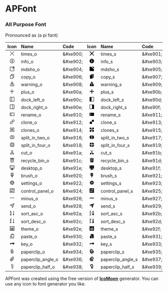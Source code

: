 ﻿# APFont

### All Purpose Font  
Pronounced as (ə pi fɑnt)  

| Icon | Name | Code | Icon | Name | Code |
| :---: | :--- | :--- | :---: | :--- | :--- |
| ![times_o](Icons/png/times_o.png) | times_o | \&#xe900; | ![times_s](Icons/png/times_s.png) | times_s | \&#xe901; |
| ![info_o](Icons/png/info_o.png) | info_o | \&#xe902; | ![info_s](Icons/png/info_s.png) | info_s | \&#xe903; |
| ![mdsho_0](Icons/png/mdsho_o.png) | mdsho_o | \&#xe904; | ![mdsho_s](Icons/png/mdsho_s.png) | mdsho_s | \&#xe905; |
| ![copy_0](Icons/png/copy_o.png) | copy_o | \&#xe906; | ![copy_s](Icons/png/copy_s.png) | copy_s | \&#xe907; |
| ![warning_0](Icons/png/warning_o.png) | warning_o | \&#xe908; | ![warning_s](Icons/png/warning_s.png) | warning_s | \&#xe909; |
| ![plus_0](Icons/png/plus_o.png) | plus_o | \&#xe90a; | ![plus_s](Icons/png/plus_s.png) | plus_s | \&#xe90b; |
| ![dock_left_o](Icons/png/dock_left_o.png) | dock_left_o | \&#xe90c; | ![dock_left_s](Icons/png/dock_left_s.png) | dock_left_s | \&#xe90d; |
| ![dock_right_o](Icons/png/dock_right_o.png) | dock_right_o | \&#xe90e; | ![dock_right_s](Icons/png/dock_right_s.png) | dock_right_s | \&#xe90f; |
| ![rename_o](Icons/png/rename_o.png) | rename_o | \&#xe910; | ![rename_s](Icons/png/rename_s.png) | rename_s | \&#xe911; |
| ![clone_o](Icons/png/clone_o.png) | clone_o | \&#xe912; | ![clone_s](Icons/png/clone_s.png) | clone_s | \&#xe913; |
| ![clones_o](Icons/png/clones_o.png) | clones_o | \&#xe914; | ![clones_s](Icons/png/clones_s.png) | clones_s | \&#xe915; |
| ![split_in_two_o](Icons/png/split_in_two_o.png) | split_in_two_o | \&#xe916; | ![split_in_two_s](Icons/png/split_in_two_s.png) | split_in_two_s | \&#xe917; |
| ![split_in_four_o](Icons/png/split_in_four_o.png) | split_in_four_o | \&#xe918; | ![split_in_four_s](Icons/png/split_in_four_s.png) | split_in_four_s | \&#xe919; |
| ![cut_o](Icons/png/cut_o.png) | cut_o | \&#xe91a; | ![cut_s](Icons/png/cut_s.png) | cut_s | \&#xe91b; |
| ![recycle_bin_o](Icons/png/recycle_bin_o.png) | recycle_bin_o | \&#xe91c; | ![recycle_bin_s](Icons/png/recycle_bin_s.png) | recycle_bin_s | \&#xe91d; |
| ![desktop_o](Icons/png/desktop_o.png) | desktop_o | \&#xe91e; | ![desktop_s](Icons/png/desktop_s.png) | desktop_s | \&#xe91f; |
| ![brush_o](Icons/png/brush_o.png) | brush_o | \&#xe920; | ![brush_s](Icons/png/brush_s.png) | brush_s | \&#xe921; |
| ![settings_o](Icons/png/settings_o.png) | settings_o | \&#xe922; | ![settings_s](Icons/png/settings_s.png) | settings_s | \&#xe923; |
| ![control_panel_o](Icons/png/control_panel_o.png) | control_panel_o | \&#xe924; | ![control_panel_s](Icons/png/control_panel_s.png) | control_panel_s | \&#xe925; |
| ![minus_o](Icons/png/minus_o.png) | minus_o | \&#xe926; | ![minus_s](Icons/png/minus_s.png) | minus_s | \&#xe927; |
| ![send_o](Icons/png/send_o.png) | send_o | \&#xe928; | ![send_s](Icons/png/send_s.png) | send_s | \&#xe929; |
| ![sort_asc_o](Icons/png/sort_asc_o.png) | sort_asc_o | \&#xe92a; | ![sort_asc_s](Icons/png/sort_asc_s.png) | sort_asc_s | \&#xe92b; |
| ![sort_desc_o](Icons/png/sort_desc_o.png) | sort_desc_o | \&#xe92c; | ![sort_desc_s](Icons/png/sort_desc_s.png) | sort_desc_s | \&#xe92d; |
| ![theme_o](Icons/png/theme_o.png) | theme_o | \&#xe92e; | ![theme_s](Icons/png/theme_s.png) | theme_s | \&#xe92f; |
| ![paste_o](Icons/png/paste_o.png) | paste_o | \&#xe930; | ![paste_s](Icons/png/paste_s.png) | paste_s | \&#xe931; |
| ![key_o](Icons/png/key_o.png) | key_o | \&#xe932; | ![key_s](Icons/png/key_s.png) | key_s | \&#xe933; |
| ![paperclip_o](Icons/png/paperclip_o.png) | paperclip_o | \&#xe934; | ![paperclip_s](Icons/png/paperclip_s.png) | paperclip_s | \&#xe935; |
| ![paperclip_angle_o](Icons/png/paperclip_angle_o.png) | paperclip_angle_o | \&#xe936; | ![paperclip_angle_s](Icons/png/paperclip_angle_s.png) | paperclip_angle_s | \&#xe937; |
| ![paperclip_half_o](Icons/png/paperclip_half_o.png) | paperclip_half_o | \&#xe938; | ![paperclip_half_s](Icons/png/paperclip_half_s.png) | paperclip_half_s | \&#xe939; |
                                
APFont was created using the free version of <b>[IcoMoon](https://icomoon.io)</b> generator. You can use any icon to font generator you like.
